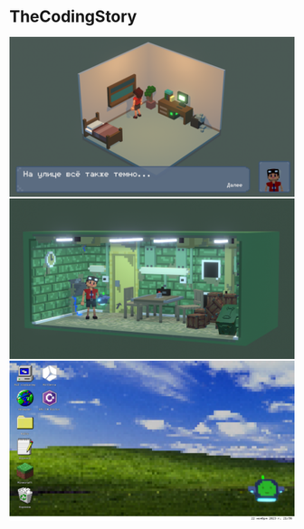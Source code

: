 # TheCodingStory
![Screenshot 1](/Screenshots/screenshot-1.png)
![Screenshot 2](/Screenshots/screenshot-2.png)
![Screenshot 3](/Screenshots/screenshot-3.png)
